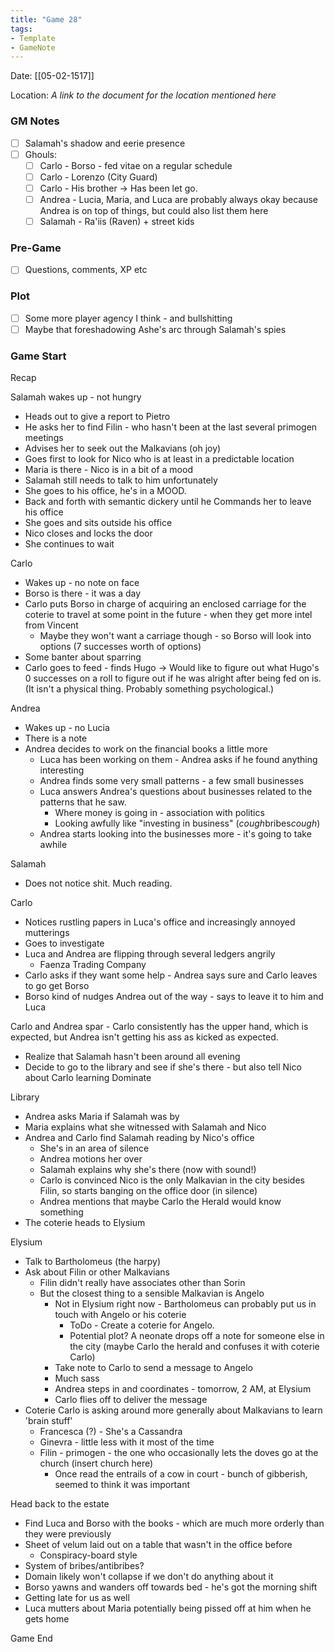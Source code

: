 ```yaml
---
title: "Game 28"
tags:
- Template
- GameNote
---
```


Date: [[05-02-1517]]

Location: *A link to the document for the location mentioned here*

### GM Notes
- [ ] Salamah's shadow and eerie presence
- [ ] Ghouls:
	- [ ] Carlo - Borso - fed vitae on a regular schedule
	- [ ] Carlo - Lorenzo (City Guard)
	- [ ] Carlo - His brother -> Has been let go.
	- [ ] Andrea - Lucia, Maria, and Luca are probably always okay because Andrea is on top of things, but could also list them here
	- [ ] Salamah - Ra'iis (Raven) + street kids

### Pre-Game
- [ ] Questions, comments, XP etc

### Plot
- [ ] Some more player agency I think - and bullshitting
- [ ] Maybe that foreshadowing Ashe's arc through Salamah's spies

### Game Start

Recap

Salamah wakes up - not hungry
- Heads out to give a report to Pietro
- He asks her to find Filin - who hasn't been at the last several primogen meetings
- Advises her to seek out the Malkavians (oh joy)
- Goes first to look for Nico who is at least in a predictable location
- Maria is there - Nico is in a bit of a mood
- Salamah still needs to talk to him unfortunately
- She goes to his office, he's in a MOOD.
- Back and forth with semantic dickery until he Commands her to leave his office
- She goes and sits outside his office
- Nico closes and locks the door
- She continues to wait

Carlo
- Wakes up - no note on face
- Borso is there - it was a day
- Carlo puts Borso in charge of acquiring an enclosed carriage for the coterie to travel at some point in the future - when they get more intel from Vincent
	- Maybe they won't want a carriage though - so Borso will look into options (7 successes worth of options)
- Some banter about sparring
- Carlo goes to feed - finds Hugo -> Would like to figure out what Hugo's 0 successes on a roll to figure out if he was alright after being fed on is. (It isn't a physical thing. Probably something psychological.)

Andrea
- Wakes up - no Lucia
- There is a note
- Andrea decides to work on the financial books a little more
	- Luca has been working on them - Andrea asks if he found anything interesting
	- Andrea finds some very small patterns - a few small businesses
	- Luca answers Andrea's questions about businesses related to the patterns that he saw.
		- Where money is going in - association with politics
		- Looking awfully like "investing in business" (*cough*bribes*cough*)
	- Andrea starts looking into the businesses more - it's going to take awhile

Salamah
- Does not notice shit. Much reading.

Carlo
- Notices rustling papers in Luca's office and increasingly annoyed mutterings
- Goes to investigate
- Luca and Andrea are flipping through several ledgers angrily
	- Faenza Trading Company
- Carlo asks if they want some help - Andrea says sure and Carlo leaves to go get Borso
- Borso kind of nudges Andrea out of the way - says to leave it to him and Luca

Carlo and Andrea spar - Carlo consistently has the upper hand, which is expected, but Andrea isn't getting his ass as kicked as expected.
- Realize that Salamah hasn't been around all evening
- Decide to go to the library and see if she's there - but also tell Nico about Carlo learning Dominate

Library
- Andrea asks Maria if Salamah was by
- Maria explains what she witnessed with Salamah and Nico
- Andrea and Carlo find Salamah reading by Nico's office
	- She's in an area of silence
	- Andrea motions her over
	- Salamah explains why she's there (now with sound!)
	- Carlo is convinced Nico is the only Malkavian in the city besides Filin, so starts banging on the office door (in silence)
	- Andrea mentions that maybe Carlo the Herald would know something
- The coterie heads to Elysium

Elysium
- Talk to Bartholomeus (the harpy)
- Ask about Filin or other Malkavians
	- Filin didn't really have associates other than Sorin
	- But the closest thing to a sensible Malkavian is Angelo
		- Not in Elysium right now - Bartholomeus can probably put us in touch with Angelo or his coterie
			- ToDo - Create a coterie for Angelo.
			- Potential plot? A neonate drops off a note for someone else in the city (maybe Carlo the herald and confuses it with coterie Carlo)
		- Take note to Carlo to send a message to Angelo
		- Much sass
		- Andrea steps in and coordinates - tomorrow, 2 AM, at Elysium
		- Carlo flies off to deliver the message
- Coterie Carlo is asking around more generally about Malkavians to learn 'brain stuff'
	- Francesca (?) - She's a Cassandra
	- Ginevra - little less with it most of the time
	- Filin - primogen - the one who occasionally lets the doves go at the church (insert church here)
		- Once read the entrails of a cow in court - bunch of gibberish, seemed to think it was important

Head back to the estate
- Find Luca and Borso with the books - which are much more orderly than they were previously
- Sheet of velum laid out on a table that wasn't in the office before
	- Conspiracy-board style
- System of bribes/antibribes?
- Domain likely won't collapse if we don't do anything about it
- Borso yawns and wanders off towards bed - he's got the morning shift
- Getting late for us as well
- Luca mutters about Maria potentially being pissed off at him when he gets home

Game End